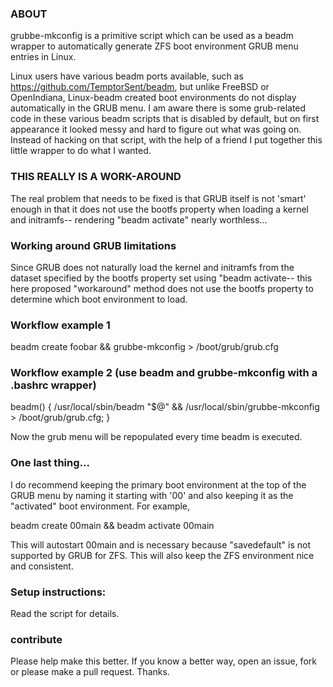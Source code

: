 ### ABOUT
grubbe-mkconfig is a primitive script which can be used as a beadm wrapper to automatically generate ZFS boot environment GRUB menu entries in Linux.

Linux users have various beadm ports available, such as https://github.com/TemptorSent/beadm, but unlike FreeBSD or OpenIndiana, Linux-beadm created boot environments do not display automatically in the GRUB menu. I am aware there is some grub-related code in these various beadm scripts that is disabled by default, but on first appearance it looked messy and hard to figure out what was going on. Instead of hacking on that script, with the help of a friend I put together this little wrapper to do what I wanted.

### THIS REALLY IS A WORK-AROUND
The real problem that needs to be fixed is that GRUB itself is not 'smart' enough in that it does not use the bootfs property when loading a kernel and initramfs-- rendering "beadm activate" nearly worthless...

### Working around GRUB limitations
Since GRUB does not naturally load the kernel and initramfs from the dataset specified by the bootfs property set using "beadm activate-- this here proposed "workaround" method does not use the bootfs property to determine which boot environment to load.

### Workflow example 1
beadm create foobar && grubbe-mkconfig > /boot/grub/grub.cfg

### Workflow example 2 (use beadm and grubbe-mkconfig with a .bashrc wrapper)
beadm() { /usr/local/sbin/beadm "$@" && /usr/local/sbin/grubbe-mkconfig > /boot/grub/grub.cfg; }

Now the grub menu will be repopulated every time beadm is executed.

### One last thing...
I do recommend keeping the primary boot environment at the top of the GRUB menu by naming it starting with '00' and also keeping it as the "activated" boot environment. For example,

beadm create 00main && beadm activate 00main

This will autostart 00main and is necessary because "savedefault" is not supported by GRUB for ZFS. This will also keep the ZFS environment nice and consistent.

### Setup instructions:
Read the script for details.

### contribute
Please help make this better. If you know a better way, open an issue, fork or please make a pull request. Thanks.
 

